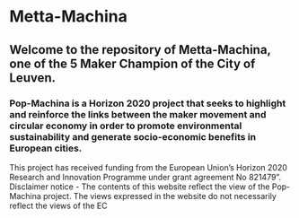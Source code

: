 # Metta-Machina
## Welcome to the repository of Metta-Machina, one of the 5 Maker Champion of the City of Leuven.

### Pop-Machina is a Horizon 2020 project that seeks to highlight and reinforce the links between the maker movement and circular economy in order to promote environmental sustainability and generate socio-economic benefits in European cities.
This project has received funding from the European Union’s Horizon 2020 Research and Innovation Programme under grant agreement No 821479”.
Disclaimer notice - The contents of this website reflect the view of the Pop-Machina project. The views expressed in the website do not necessarily reflect the views of the EC
